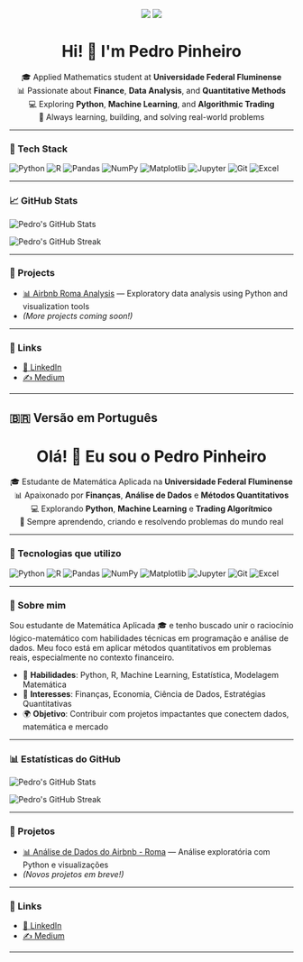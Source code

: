 <p align="center">
  <a href="#🇺🇸-english-version"><img src="https://img.shields.io/badge/lang-English-blue?logo=github" /></a>
  <a href="#🇧🇷-versão-em-português"><img src="https://img.shields.io/badge/lang-Português-green?logo=github" /></a>
</p>

<h1 align="center">Hi! 👋 I'm Pedro Pinheiro</h1>

<p align="center">
🎓 Applied Mathematics student at <strong>Universidade Federal Fluminense</strong><br>
📊 Passionate about <strong>Finance</strong>, <strong>Data Analysis</strong>, and <strong>Quantitative Methods</strong><br>
💻 Exploring <strong>Python</strong>, <strong>Machine Learning</strong>, and <strong>Algorithmic Trading</strong><br>
🚀 Always learning, building, and solving real-world problems
</p>

---

### 🧰 Tech Stack

![Python](https://img.shields.io/badge/Python-3776AB?style=for-the-badge&logo=python&logoColor=white)
![R](https://img.shields.io/badge/R-276DC3?style=for-the-badge&logo=r&logoColor=white)
![Pandas](https://img.shields.io/badge/Pandas-150458?style=for-the-badge&logo=pandas&logoColor=white)
![NumPy](https://img.shields.io/badge/NumPy-013243?style=for-the-badge&logo=numpy&logoColor=white)
![Matplotlib](https://img.shields.io/badge/Matplotlib-11557C?style=for-the-badge&logo=matplotlib&logoColor=white)
![Jupyter](https://img.shields.io/badge/Jupyter-F37626?style=for-the-badge&logo=jupyter&logoColor=white)
![Git](https://img.shields.io/badge/Git-F05032?style=for-the-badge&logo=git&logoColor=white)
![Excel](https://img.shields.io/badge/Excel-217346?style=for-the-badge&logo=microsoft-excel&logoColor=white)

---

### 📈 GitHub Stats

![Pedro's GitHub Stats](https://github-readme-stats.vercel.app/api?username=PedroPinheiroMachado&show_icons=true&theme=radical)

![Pedro's GitHub Streak](https://github-readme-streak-stats.herokuapp.com/?user=PedroPinheiroMachado&theme=radical)

---

### 📂 Projects

- [📊 Airbnb Roma Analysis](https://bit.ly/4j45hmh) — Exploratory data analysis using Python and visualization tools  
- *(More projects coming soon!)*

---

### 🔗 Links

- [💼 LinkedIn](https://www.linkedin.com/in/pedro-pinheiro-928845225/)  
- [✍️ Medium](https://medium.com/@pedropm_41717)

---

## 🇧🇷 Versão em Português

<h1 align="center">Olá! 👋 Eu sou o Pedro Pinheiro</h1>

<p align="center">
🎓 Estudante de Matemática Aplicada na <strong>Universidade Federal Fluminense</strong><br>
📊 Apaixonado por <strong>Finanças</strong>, <strong>Análise de Dados</strong> e <strong>Métodos Quantitativos</strong><br>
💻 Explorando <strong>Python</strong>, <strong>Machine Learning</strong> e <strong>Trading Algorítmico</strong><br>
🚀 Sempre aprendendo, criando e resolvendo problemas do mundo real
</p>

---

### 🧰 Tecnologias que utilizo

![Python](https://img.shields.io/badge/Python-3776AB?style=for-the-badge&logo=python&logoColor=white)
![R](https://img.shields.io/badge/R-276DC3?style=for-the-badge&logo=r&logoColor=white)
![Pandas](https://img.shields.io/badge/Pandas-150458?style=for-the-badge&logo=pandas&logoColor=white)
![NumPy](https://img.shields.io/badge/NumPy-013243?style=for-the-badge&logo=numpy&logoColor=white)
![Matplotlib](https://img.shields.io/badge/Matplotlib-11557C?style=for-the-badge&logo=matplotlib&logoColor=white)
![Jupyter](https://img.shields.io/badge/Jupyter-F37626?style=for-the-badge&logo=jupyter&logoColor=white)
![Git](https://img.shields.io/badge/Git-F05032?style=for-the-badge&logo=git&logoColor=white)
![Excel](https://img.shields.io/badge/Excel-217346?style=for-the-badge&logo=microsoft-excel&logoColor=white)

---

### 🧠 Sobre mim

Sou estudante de Matemática Aplicada 🎓 e tenho buscado unir o raciocínio lógico-matemático com habilidades técnicas em programação e análise de dados. Meu foco está em aplicar métodos quantitativos em problemas reais, especialmente no contexto financeiro.

- 🧩 **Habilidades**: Python, R, Machine Learning, Estatística, Modelagem Matemática  
- 🔎 **Interesses**: Finanças, Economia, Ciência de Dados, Estratégias Quantitativas  
- 🌍 **Objetivo**: Contribuir com projetos impactantes que conectem dados, matemática e mercado

---

### 📊 Estatísticas do GitHub

![Pedro's GitHub Stats](https://github-readme-stats.vercel.app/api?username=Pedro-PinheiroUff&show_icons=true&theme=radical)

![Pedro's GitHub Streak](https://github-readme-streak-stats.herokuapp.com/?user=Pedro-PinheiroUff&theme=radical)

---

### 📂 Projetos

- [📊 Análise de Dados do Airbnb - Roma](https://bit.ly/4j45hmh) — Análise exploratória com Python e visualizações  
- *(Novos projetos em breve!)*

---

### 🔗 Links

- [💼 LinkedIn](https://www.linkedin.com/in/pedro-pinheiro-928845225/)  
- [✍️ Medium](https://medium.com/@pedropm_41717)

---
